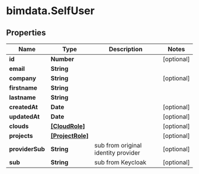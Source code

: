 # bimdata.SelfUser

## Properties

Name | Type | Description | Notes
------------ | ------------- | ------------- | -------------
**id** | **Number** |  | [optional] 
**email** | **String** |  | 
**company** | **String** |  | [optional] 
**firstname** | **String** |  | 
**lastname** | **String** |  | 
**createdAt** | **Date** |  | [optional] 
**updatedAt** | **Date** |  | [optional] 
**clouds** | [**[CloudRole]**](CloudRole.md) |  | [optional] 
**projects** | [**[ProjectRole]**](ProjectRole.md) |  | [optional] 
**providerSub** | **String** | sub from original identity provider | [optional] 
**sub** | **String** | sub from Keycloak | [optional] 


